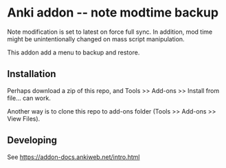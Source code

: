 # Anki addon -- note modtime backup

Note modification is set to latest on force full sync. In addition, mod time might be unintentionally changed on mass script manipulation.

This addon add a menu to backup and restore.

## Installation

Perhaps download a zip of this repo, and Tools >> Add-ons >> Install from file... can work.

Another way is to clone this repo to add-ons folder (Tools >> Add-ons >> View Files).

## Developing

See https://addon-docs.ankiweb.net/intro.html

